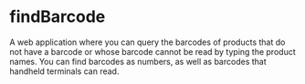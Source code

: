 # findBarcode
A web application where you can query the barcodes of products that do not have a barcode or whose barcode cannot be read by typing the product names. 
You can find barcodes as numbers, as well as barcodes that handheld terminals can read.
